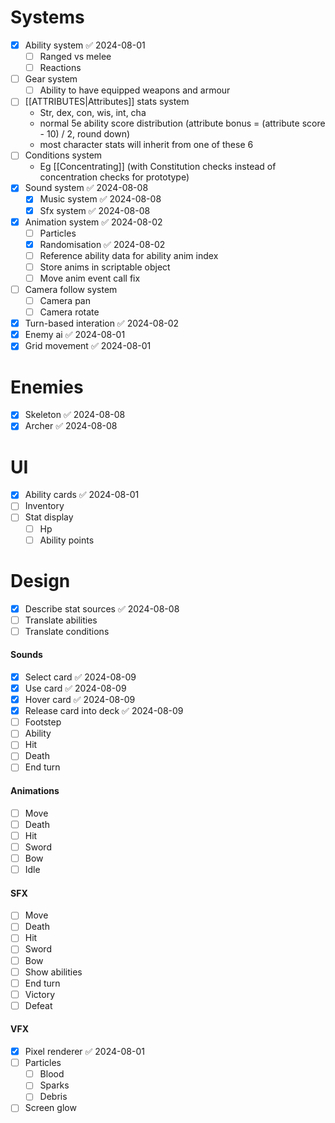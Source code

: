 # Systems
- [x] Ability system ✅ 2024-08-01
	- [ ] Ranged vs melee
	- [ ] Reactions
- [ ] Gear system
	- [ ] Ability to have equipped weapons and armour
- [ ] [[ATTRIBUTES|Attributes]] stats system
	- Str, dex, con, wis, int, cha
	- normal 5e ability score distribution (attribute bonus = (attribute score - 10) / 2, round down)
	- most character stats will inherit from one of these 6
- [ ] Conditions system
	- Eg [[Concentrating]] (with Constitution checks instead of concentration checks for prototype)
- [x] Sound system ✅ 2024-08-08
	- [x] Music system ✅ 2024-08-08
	- [x] Sfx system ✅ 2024-08-08
- [x] Animation system ✅ 2024-08-02
	- [ ] Particles
	- [x] Randomisation ✅ 2024-08-02
	- [ ] Reference ability data for ability anim index
	- [ ] Store anims in scriptable object
	- [ ] Move anim event call fix
- [ ] Camera follow system
	- [ ] Camera pan
	- [ ] Camera rotate
- [x] Turn-based interation ✅ 2024-08-02
- [x] Enemy ai ✅ 2024-08-01
- [x] Grid movement ✅ 2024-08-01
# Enemies
- [x] Skeleton ✅ 2024-08-08
- [x] Archer ✅ 2024-08-08
# UI
- [x] Ability cards ✅ 2024-08-01
- [ ] Inventory
- [ ] Stat display
	- [ ] Hp
	- [ ] Ability points
# Design
- [x] Describe stat sources ✅ 2024-08-08
- [ ] Translate abilities
- [ ] Translate conditions
#### Sounds
- [x] Select card ✅ 2024-08-09
- [x] Use card ✅ 2024-08-09
- [x] Hover card ✅ 2024-08-09
- [x] Release card into deck ✅ 2024-08-09
- [ ] Footstep
- [ ] Ability
- [ ] Hit
- [ ] Death
- [ ] End turn
#### Animations
- [ ] Move
- [ ] Death
- [ ] Hit
- [ ] Sword
- [ ] Bow
- [ ] Idle
#### SFX
- [ ] Move
- [ ] Death
- [ ] Hit
- [ ] Sword
- [ ] Bow
- [ ] Show abilities
- [ ] End turn
- [ ] Victory
- [ ] Defeat
#### VFX
- [x] Pixel renderer ✅ 2024-08-01
- [ ] Particles
	- [ ] Blood
	- [ ] Sparks
	- [ ] Debris
- [ ] Screen glow